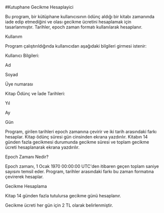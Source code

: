 #Kutuphane Gecikme Hesaplayici

Bu program, bir kütüphane kullanıcısının ödünç aldığı bir kitabı zamanında iade edip etmediğini ve olası gecikme ücretini hesaplamak için tasarlanmıştır. Tarihler, epoch zaman formatı kullanılarak hesaplanır.

Kullanım

Program çalıştırıldığında kullanıcıdan aşağıdaki bilgileri girmesi istenir:

Kullanıcı Bilgileri:

Ad

Soyad

Üye numarası

Kitap Ödünç ve İade Tarihleri:

Yıl

Ay

Gün

Program, girilen tarihleri epoch zamanına çevirir ve iki tarih arasındaki farkı hesaplar. Kitap ödünç süresi gün cinsinden ekrana yazdırılır. Kitabın 14 günden fazla gecikmesi durumunda gecikme süresi ve toplam gecikme ücreti hesaplanarak ekrana yazdırılır.

Epoch Zamanı Nedir?

Epoch zamanı, 1 Ocak 1970 00:00:00 UTC'den itibaren geçen toplam saniye sayısını temsil eder. Program, tarihler arasındaki farkı bu zaman formatına çevirerek hesaplar.

Gecikme Hesaplama

Kitap 14 günden fazla tutulursa gecikme günü hesaplanır.

Gecikme ücreti her gün için 2 TL olarak belirlenmiştir.
